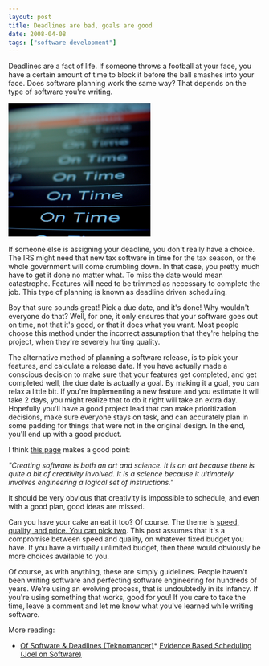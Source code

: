 ```yaml
---
layout: post
title: Deadlines are bad, goals are good
date: 2008-04-08
tags: ["software development"]
---
```


Deadlines are a fact of life. If someone throws a football at your face, you have a certain amount of time to block it before the ball smashes into your face. Does software planning work the same way? That depends on the type of software you're writing.

![On Time](on-time.png) 

If someone else is assigning your deadline, you don't really have a choice. The IRS might need that new tax software in time for the tax season, or the whole government will come crumbling down. In that case, you pretty much have to get it done no matter what. To miss the date would mean catastrophe. Features will need to be trimmed as necessary to complete the job. This type of planning is known as deadline driven scheduling.

Boy that sure sounds great! Pick a due date, and it's done! Why wouldn't everyone do that? Well, for one, it only ensures that your software goes out on time, not that it's good, or that it does what you want. Most people choose this method under the incorrect assumption that they're helping the project, when they're severely hurting quality.

The alternative method of planning a software release, is to pick your features, and calculate a release date. If you have actually made a conscious decision to make sure that your features get completed, and get completed well, the due date is actually a goal. By making it a goal, you can relax a little bit. If you're implementing a new feature and you estimate it will take 2 days, you might realize that to do it right will take an extra day. Hopefully you'll have a good project lead that can make prioritization decisions, make sure everyone stays on task, and can accurately plan in some padding for things that were not in the original design. In the end, you'll end up with a good product.

I think [this page](http://the-teknomancer.blogspot.com/2007/06/of-software-deadlines.html) makes a good point:

_"Creating software is both an art and science. It is an art because there is quite a bit of creativity involved. It is a science because it ultimately involves engineering a logical set of instructions."_

It should be very obvious that creativity is impossible to schedule, and even with a good plan, good ideas are missed.

Can you have your cake an eat it too? Of course. The theme is [speed, quality, and price. You can pick two](http://www.google.com/search?q=speed+quality+cost). This post assumes that it's a compromise between speed and quality, on whatever fixed budget you have. If you have a virtually unlimited budget, then there would obviously be more choices available to you.

Of course, as with anything, these are simply guidelines. People haven't been writing software and perfecting software engineering for hundreds of years. We're using an evolving process, that is undoubtedly in its infancy. If you're using something that works, good for you! If you care to take the time, leave a comment and let me know what you've learned while writing software.

More reading:

*   [Of Software &amp; Deadlines (Teknomancer)](http://the-teknomancer.blogspot.com/2007/06/of-software-deadlines.html)*   [Evidence Based Scheduling (Joel on Software)](http://www.joelonsoftware.com/items/2007/10/26.html)